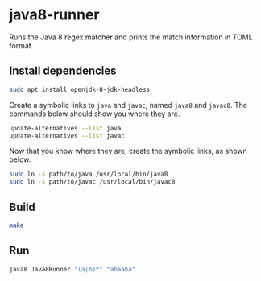 # java8-runner

Runs the Java 8 regex matcher and prints the match information in TOML format.

## Install dependencies

```Bash
sudo apt install openjdk-8-jdk-headless
```

Create a symbolic links to `java` and `javac`, named `java8` and `javac8`. The commands below should show you where they are.

```Bash
update-alternatives --list java
update-alternatives --list javac
```

Now that you know where they are, create the symbolic links, as shown below.

```Bash
sudo ln -s path/to/java /usr/local/bin/java8
sudo ln -s path/to/javac /usr/local/bin/javac8
```

## Build

```bash
make
```

## Run

```bash
java8 Java8Runner "(a|b)*" "abaaba"
```
